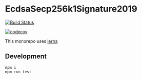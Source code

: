 # EcdsaSecp256k1Signature2019

[![Build Status](https://travis-ci.org/decentralized-identity/lds-ecdsa-secp256k1-2019.js.svg?branch=master)](https://travis-ci.org/decentralized-identity/lds-ecdsa-secp256k1-2019.js)

[![codecov](https://codecov.io/gh/decentralized-identity/lds-ecdsa-secp256k1-2019.js/branch/master/graph/badge.svg)](https://codecov.io/gh/decentralized-identity/lds-ecdsa-secp256k1-2019.js)

This monorepo uses [lerna](https://github.com/lerna/lerna)

## Development

```
npm i
npm run test
```
